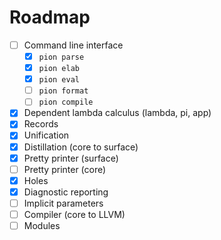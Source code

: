 # Roadmap

- [ ] Command line interface
    - [x] `pion parse`
    - [x] `pion elab`
    - [x] `pion eval`
    - [ ] `pion format`
    - [ ] `pion compile`
- [x] Dependent lambda calculus (lambda, pi, app)
- [x] Records
- [x] Unification
- [x] Distillation (core to surface)
- [x] Pretty printer (surface)
- [ ] Pretty printer (core)
- [x] Holes
- [x] Diagnostic reporting
- [ ] Implicit parameters
- [ ] Compiler (core to LLVM)
- [ ] Modules
